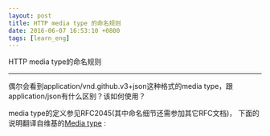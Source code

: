 ```yaml
---
layout: post
title: HTTP media type 的命名规则
date: 2016-06-07 16:53:10 +0800
tags: [learn_eng]
---
```


HTTP media type的命名规则

----

偶尔会看到application/vnd.github.v3+json这种格式的media type，跟application/json有什么区别？该如何使用？

media type的定义参见RFC2045(其中命名细节还需参加其它RFC文档)， 下面的说明翻译自维基的[Media type](https://en.wikipedia.org/wiki/Media_type#Naming) :
